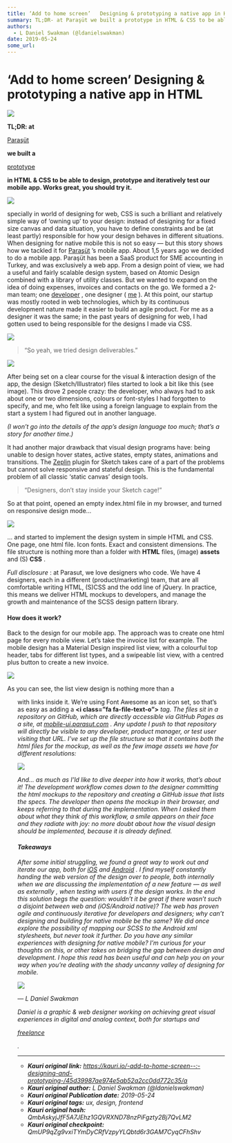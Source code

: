 ```yaml
---
title: ‘Add to home screen’   Designing & prototyping a native app in HTML
summary: TL;DR- at Paraşüt we built a prototype in HTML & CSS to be able to design, prototype and iteratively test our mobile app. Works great, you should try it. specially in world of designing for web, CSS is such a brilliant and relatively simple way of ‘owning up’ to your design- instead of designing for a fixed size canvas and data situation, you have to define constraints and be (at least partly) responsible for how your design behaves in different situations. When designing for native mobile this
authors:
  - L Daniel Swakman (@ldanielswakman)
date: 2019-05-24
some_url: 
---
```


# ‘Add to home screen’   Designing & prototyping a native app in HTML

![](https://ipfs.infura.io/ipfs/QmYpeAFYtC7UPhTP3PC7YNUSpWankTB9SMeeWw58rtND21)


 
**TL;DR: at**
  
[Paraşüt](https://www.parasut.com/)
  
**we built a**
  
[prototype](http://mobile-ui.parasut.com/)
  
**in HTML & CSS to be able to design, prototype and iteratively test our mobile app. Works great, you should try it.**
 

![](https://ipfs.infura.io/ipfs/QmT9KVb6EWovsRFwNgd4pHZjzA7PooyYBVh6iaT86PfzdB)

specially in world of designing for web, CSS is such a brilliant and relatively simple way of ‘owning up’ to your design: instead of designing for a fixed size canvas and data situation, you have to define constraints and be (at least partly) responsible for how your design behaves in different situations. When designing for native mobile this is not so easy — but this story shows how we tackled it for 
[Paraşüt](http://parasut.com/)
 ’s mobile app.
About 1,5 years ago we decided to do a mobile app. Paraşüt has been a SaaS product for SME accounting in Turkey, and was exclusively a web app. From a design point of view, we had a useful and fairly scalable design system, based on Atomic Design combined with a library of utility classes. But we wanted to expand on the idea of doing expenses, invoices and contacts on the go.
We formed a 2-man team; one 
[developer](https://twitter.com/kukabilgin)
 , one designer ( 
[me](https://twitter.com/ldanielswakman)
 ). At this point, our startup was mostly rooted in web technologies, which by its continuous development nature made it easier to build an agile product. For me as a designer it was the same; in the past years of designing for web, I had gotten used to being responsible for the designs I made via CSS.

![](https://ipfs.infura.io/ipfs/QmeK5ZzJGuuqigDKwAqGRf8g4e8D3jhgX2e6V9jf1XBYyA)

> “So yeah, we tried design deliverables.”


![](https://ipfs.infura.io/ipfs/QmQrK1WytNbz1vQCuqWhvrHDVR6AkExCE6WjGpujkXN8wW)

After being set on a clear course for the visual & interaction design of the app, the design (Sketch/Illustrator) files started to look a bit like this (see image).
This drove 2 people crazy: the developer, who always had to ask about one or two dimensions, colours or font-styles I had forgotten to specify, and me, who felt like using a foreign language to explain from the start a system I had figured out in another language.
 
_(I won’t go into the details of the app’s design language too much; that’s a story for another time.)_
 
It had another major drawback that visual design programs have: being unable to design hover states, active states, empty states, animations and transitions. The 
[Zeplin](https://zeplin.io/)
 plugin for Sketch takes care of a part of the problems but cannot solve responsive and stateful design. This is the fundamental problem of all classic ‘static canvas’ design tools.
> “Designers, don’t stay inside your Sketch cage!”

So at that point, opened an empty index.html file in my browser, and turned on responsive design mode…

![](https://ipfs.infura.io/ipfs/QmVorkfJinWZwQ6YkaXn8bBjsQTVsCgZZyT55HF7rFFY4W)

… and started to implement the design system in simple HTML and CSS. One page, one html file. Icon fonts. Exact and consistent dimensions. The file structure is nothing more than a folder with 
**HTML**
 files, (image) 
**assets**
 and (S) 
**CSS**
 .
 
_Full disclosure_
 : at Parasut, we love designers who code. We have 4 designers, each in a different (product/marketing) team, that are all comfortable writing HTML, (S)CSS and the odd line of jQuery. In practice, this means we deliver HTML mockups to developers, and manage the growth and maintenance of the SCSS design pattern library.

#### How does it work?
Back to the design for our mobile app. The approach was to create one html page for every mobile view. Let’s take the invoice list for example. The mobile design has a Material Design inspired list view, with a colourful top header, tabs for different list types, and a swipeable list view, with a centred plus button to create a new invoice.

![](https://ipfs.infura.io/ipfs/QmWZmFBSxTR1kjuZjGieA6c6qHo4Zp8BAtbQ5TZTxzsio2)

As you can see, the list view design is nothing more than a 
**<ul>**
 with 
**<a>**
 links inside it. We’re using Font Awesome as an icon set, so that’s as easy as adding a 
**<i class=”fa fa-file-text-o”><i>**
 tag. The files sit in a repository on GitHub, which are directly accessible via GitHub Pages as a site, at 
[mobile-ui.parasut.com](http://mobile-ui.parasut.com/)
 . Any update I push to that repository will directly be visible to any developer, product manager, or test user visiting that URL.
I’ve set up the file structure so that it contains both the html files for the mockup, as well as the few image assets we have for different resolutions:

![](https://ipfs.infura.io/ipfs/QmT2ShikfU3DK2jDTKMh5HxNXmxtoDgegcEYvrGqztNDJz)

And… as much as I’ld like to dive deeper into how it works, that’s about it! The development workflow comes down to the designer committing the html mockups to the repository and creating a GitHub issue that lists the specs. The developer then opens the mockup in their browser, and keeps referring to that during the implementation. When I asked them about what they think of this workflow, a smile appears on their face and they radiate with joy: no more doubt about how the visual design should be implemented, because it is already defined.

#### Takeaways
After some initial struggling, we found a great way to work out and iterate our app, both for 
[iOS](https://itunes.apple.com/tr/app/parasut-on-muhasebe-ve-fatura/id976151321?mt=8)
 and 
[Android](https://play.google.com/store/apps/details?id=com.parasut&hl=en)
 . I find myself constantly handing the web version of the design over to people, both 
_internally_
 when we are discussing the implementation of a new feature — as well as 
_externally_
 , when testing with users if the design works.
In the end this solution begs the question: wouldn’t it be great if there wasn’t such a disjoint between web and (iOS/Android native)? The web has proven agile and continuously iterative for developers and designers; why can’t designing and building for native mobile be the same? We did once explore the possibility of mapping our SCSS to the Android xml stylesheets, but never took it further.
Do you have any similar experiences with designing for native mobile? I’m curious for your thoughts on this, or other takes on bridging the gap between design and development. I hope this read has been useful and can help you on your way when you’re dealing with the shady uncanny valley of designing for mobile.

![](https://ipfs.infura.io/ipfs/QmdXdWxAJKXy8qpwctDidkepPmN4dj4b58cguZkzFXoH8b)

— L Daniel Swakman
 
_Daniel is a graphic & web designer working on achieving great visual experiences in digital and analog context, both for startups and_
  
[freelance](http://ldaniel.eu/)
  
_._
 



---

- **Kauri original link:** https://kauri.io/-add-to-home-screen--:-designing-and-prototyping-/45d39987ae974e5ab52a2cc0dd772c35/a
- **Kauri original author:** L Daniel Swakman (@ldanielswakman)
- **Kauri original Publication date:** 2019-05-24
- **Kauri original tags:** ux, design, frontend
- **Kauri original hash:** QmbAskyjJfF5A7JEhz1GQVRXND78nzPiFgzty2Bj7QvLM2
- **Kauri original checkpoint:** QmUP9qZg9vxiTYmDyCRfVzpyYLQbtd6r3GAM7CyqCFhShv



